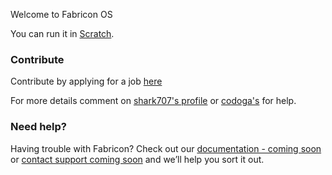 Welcome to Fabricon OS

You can run it in [Scratch](https://scratch.mit.edu/projects/486908792/).

### Contribute

Contribute by applying for a job [here](https://scratch.mit.edu/studios/27788726/comments/)

For more details comment on [shark707's profile](https://scratch.mit.edu/users/shark707/) or [codoga's](https://scratch.mit.edu/users/codoga/) for help.

### Need help?

Having trouble with Fabricon? Check out our [documentation -  coming soon]() or [contact support coming soon]() and we’ll help you sort it out.
